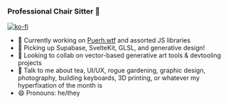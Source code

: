 ### Professional Chair Sitter 🐒
[![ko-fi](https://ko-fi.com/img/githubbutton_sm.svg)](https://ko-fi.com/U7U639TZ3)

<div>
  <ul>
    <li>🔭 Currently working on <a href="https://github.com/tonyketcham/puerh.wtf">Puerh.wtf</a> and assorted JS libraries</li>
    <li>🌱 Picking up Supabase, SvelteKit, GLSL, and generative design!</li>
    <li>🤔 Looking to collab on vector-based generative art tools & devtooling projects</li>
    <li>💬 Talk to me about tea, UI/UX, rogue gardening, graphic design, photography, building keyboards, 3D printing, or whatever my hyperfixation of the month is</li>
    <li>😄 Pronouns: he/they</li>
  </ul>
</div>
<!--<img src="https://github-readme-stats.vercel.app/api?username=tonyketcham&show_icons=true&theme=nightowl&count_private=true" />-->
